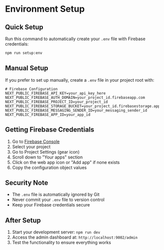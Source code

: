 # Environment Setup

## Quick Setup

Run this command to automatically create your `.env` file with Firebase credentials:

```bash
npm run setup:env
```

## Manual Setup

If you prefer to set up manually, create a `.env` file in your project root with:

```env
# Firebase Configuration
NEXT_PUBLIC_FIREBASE_API_KEY=your_api_key_here
NEXT_PUBLIC_FIREBASE_AUTH_DOMAIN=your_project_id.firebaseapp.com
NEXT_PUBLIC_FIREBASE_PROJECT_ID=your_project_id
NEXT_PUBLIC_FIREBASE_STORAGE_BUCKET=your_project_id.firebasestorage.app
NEXT_PUBLIC_FIREBASE_MESSAGING_SENDER_ID=your_messaging_sender_id
NEXT_PUBLIC_FIREBASE_APP_ID=your_app_id
```

## Getting Firebase Credentials

1. Go to [Firebase Console](https://console.firebase.google.com/)
2. Select your project
3. Go to Project Settings (gear icon)
4. Scroll down to "Your apps" section
5. Click on the web app icon or "Add app" if none exists
6. Copy the configuration object values

## Security Note

- The `.env` file is automatically ignored by Git
- Never commit your `.env` file to version control
- Keep your Firebase credentials secure

## After Setup

1. Start your development server: `npm run dev`
2. Access the admin dashboard at: `http://localhost:9002/admin`
3. Test the functionality to ensure everything works
